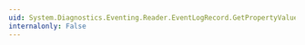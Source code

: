 ```yaml
---
uid: System.Diagnostics.Eventing.Reader.EventLogRecord.GetPropertyValues(System.Diagnostics.Eventing.Reader.EventLogPropertySelector)
internalonly: False
---
```

